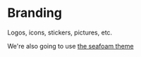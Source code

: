 Branding
========

Logos, icons, stickers, pictures, etc.

We're also going to use [the seafoam theme](https://kuler.adobe.com/Seafoam-color-theme-3883656/)
